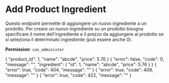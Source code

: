 # Add Product Ingredient

Questo endpoint permette di aggiungere un nuovo ingrediente a un prodotto. Per creare un nuovo ingrediente su un
prodotto bisogna specificare il nome dell'ingrediente e il prezzo da aggiungere al prodotto se si seleziona il 
determinato ingrediente (può essere anche 0).

**Permission**: `can_administer`

<api-endpoint openapi-path="./../openapi.yaml" endpoint="/products/{product_id}/ingredient" method="post">
    <request>
        <sample lang="JSON" title="Payload">
            {
                "product_id": 1,
                "name": "abcde",
                "price": 5.76
            }
        </sample>
    </request>
    <response type="200">
        <sample lang="JSON">
            {
                "error": false,
                "code": 0,
                "message": "",
                "ingredient": {
                    "id": 1,
                    "name": "abcde",
                    "price": 5.76
                }
            }
        </sample>
    </response>
    <response type="404">
        <sample lang="JSON">
            {
                "error": true,
                "code": 404,
                "message": ""
            }
        </sample>
    </response>
    <response type="409">
        <sample lang="JSON">
            {
                "error": true,
                "code": 409,
                "message": ""
            }
        </sample>
    </response>
    <response type="422">
        <sample lang="JSON">
            {
                "error": true,
                "code": 422,
                "message": ""
            }
        </sample>
    </response>
</api-endpoint>
